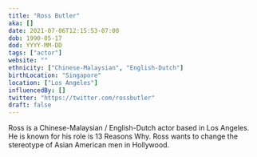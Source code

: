 ```yaml
---
title: "Ross Butler"
aka: []
date: 2021-07-06T12:15:53-07:00
dob: 1990-05-17
dod: YYYY-MM-DD
tags: ["actor"]
website: ""
ethnicity: ["Chinese-Malaysian", "English-Dutch"]
birthLocation: "Singapore"
location: ["Los Angeles"]
influencedBy: []
twitter: "https://twitter.com/rossbutler"
draft: false
---
```


Ross is a Chinese-Malaysian / English-Dutch actor based in Los Angeles. He is known for his role is 13 Reasons Why. Ross wants to change the stereotype of Asian American men in Hollywood.
